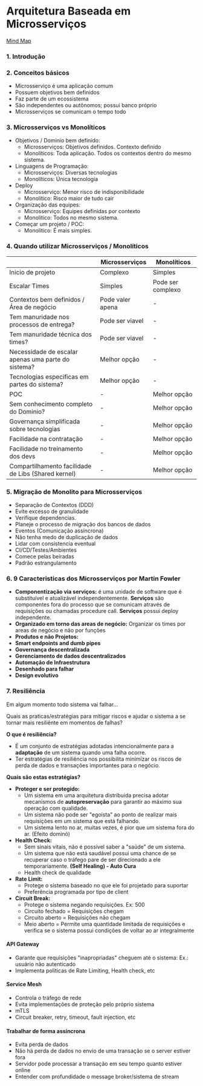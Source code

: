 # Arquitetura Baseada em Microsserviços

[Mind Map](https://whimsical.com/arquitetura-baseada-em-microsservicos-UU7VzzjVnofKr2at3iZ4Rx)

### 1. Introdução

### 2. Conceitos básicos
- Microsserviço é uma aplicação comum
- Possuem objetivos bem definidos
- Faz parte de um ecossistema
- São independentes ou autônomos; possui banco próprio
- Microsserviços se comunicam o tempo todo

### 3. Microsserviços vs  Monolíticos
- Objetivos / Dominio bem definido:
  - Microsserviços: Objetivos definidos. Contexto definido
  - Monolíticos: Toda aplicação. Todos os contextos dentro do mesmo sistema.
- Linguagens de Programação:
  - Microsserviços: Diversas tecnologias
  - Monolíticos: Única tecnologia
- Deploy
  - Microsserviço: Menor risco de indisponibilidade
  - Monolitico: Risco maior de tudo cair
- Organização das equipes:
  - Microsserviço: Equipes definidas por contexto
  - Monolitico: Todos no mesmo sistema.
- Começar um projeto / POC:
  - Monolitico: É mais simples.

### 4. Quando utilizar Microsserviços /  Monolíticos

|                                                     | Microsserviços   | Monolíticos       |
| --------------------------------------------------- | ---------------- | ----------------- |
| Inicio de projeto                                   | Complexo         | Simples           |
| Escalar Times                                       | Simples          | Pode ser complexo |
| Contextos bem definidos / Área de negócio           | Pode valer apena | -                 |
| Tem manuridade nos processos de entrega?            | Pode ser viavel  | -                 |
| Tem manuridade técnica dos times?                   | Pode ser viavel  | -                 |
| Necessidade de escalar apenas uma parte do sistema? | Melhor opção     | -                 |
| Tecnologias especificas em partes do sistema?       | Melhor opção     | -                 |
| POC                                                 | -                | Melhor opção      |
| Sem conhecimento completo do Dominio?               | -                | Melhor opção      |
| Governança simplificada sobre tecnologias           | -                | Melhor opção      |
| Facilidade na contratação                           | -                | Melhor opção      |
| Facilidade no treinamento dos devs                  | -                | Melhor opção      |
| Compartilhamento facilidade de Libs (Shared kernel) | -                | Melhor opção      |

### 5. Migração de Monolito para Microsserviços

- Separação de Contextos (DDD)
- Evite excesso de granulidade
- Verifique dependencias.
- Planeje o processo de migração dos bancos de dados
- Eventos (Comunicação assíncrona)
- Não tenha medo de duplicação de dados
- Lidar com consistencia eventual
- CI/CD/Testes/Ambientes
- Comece pelas beiradas
- Padrão estrangulamento

### 6. 9 Caracteristicas dos Microsserviços por Martin Fowler

- **Componentização via serviços:** é uma unidade de software que é substituível e atualizável independentemente. **Serviços** são componentes fora do processo que se comunicam através de requisições ou chamadas procedure call. **Serviços** possui deploy independente.
- **Organizado em torno das areas de negócio:** Organizar os times por areas de negócio e não por funções
- **Produtos e não Projetos:**
- **Smart endpoints and dumb pipes**
- **Governança descentralizada**
- **Gerenciamento de dados descentralizados**
- **Automação de Infraestrutura**
- **Desenhado para falhar**
- **Design evolutivo**

### 7. Resiliência

Em algum momento todo sistema vai falhar...

Quais as praticas/estratégias para mitigar riscos e ajudar o sistema a se tornar mais resiliênte em momentos de falhas?

**O que é resiliência?**
- É um conjunto de estratégias adotadas intencionalmente para a **adaptação** de um sistema quando uma falha ocorre.
- Ter estratégias de resiliência nos possibilita minimizar os riscos de perda de dados e transações importantes para o negócio.

**Quais são estas estratégias?**
- **Proteger e ser protegido:**
  - Um sistema em uma arquitetura distribuida precisa adotar mecanismos de **autopreservação** para garantir ao máximo sua operação com qualidade.
  - Um sistema não pode ser "egoísta" ao ponto de realizar mais requisições em um sistema que está falhando.
  - Um sistema lento no ar, muitas vezes, é pior que um sistema fora do ar. (Efeito dominó)
- **Health Check:**
  - Sem sinais vitais, não é possivel saber a "saúde" de um sistema.
  - Um sistema que não está saudável possui uma chance de se recuperar caso o tráfego pare de ser direcionado a ele temporariamente. **(Self Healing) - Auto Cura**
  - Health check de qualidade
- **Rate Limit:**
  - Protege o sistema baseado no que ele foi projetado para suportar
  - Preferência programada por tipo de client
- **Circuit Break:**
  - Protege o sistema negando requisições. Ex: 500
  - Circuito fechado = Requisições chegam
  - Circuito aberto = Requisições não chegam
  - Meio aberto = Permite uma quantidade limitada de requisições e verifica se o sistema possui condições de voltar ao ar integralmente

#### API Gateway
-  Garante que requisições "inapropriadas" cheguem até o sistema: Ex.: usuário não autenticado
-  Implementa politicas de Rate Limiting, Health check, etc

#### Service Mesh
- Controla o tráfego de rede
- Evita implementações de proteção pelo próprio sistema
- mTLS
- Circuit breaker, retry, timeout, fault injection, etc

#### Trabalhar de forma assíncrona
- Evita perda de dados
- Não há perda de dados no envio de uma transação se o server estiver fora
- Servidor pode processar a transação em seu tempo quanto estiver online
- Entender com  profundidade o message broker/sistema de stream